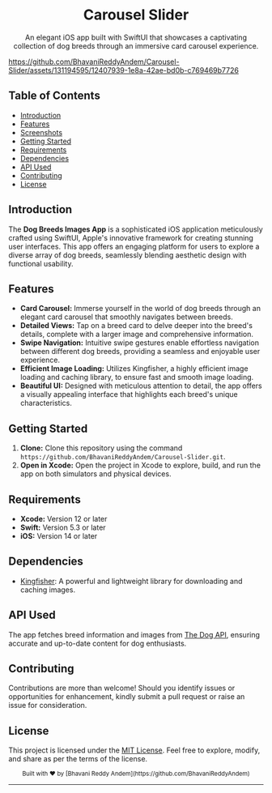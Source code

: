 

<div align="center">
  <h1>Carousel Slider</h1>
  <p>An elegant iOS app built with SwiftUI that showcases a captivating collection of dog breeds through an immersive card carousel experience.</p>
</div>


https://github.com/BhavaniReddyAndem/Carousel-Slider/assets/131194595/12407939-1e8a-42ae-bd0b-c769469b7726





## Table of Contents

- [Introduction](#introduction)
- [Features](#features)
- [Screenshots](#screenshots)
- [Getting Started](#getting-started)
- [Requirements](#requirements)
- [Dependencies](#dependencies)
- [API Used](#api-used)
- [Contributing](#contributing)
- [License](#license)

## Introduction

The **Dog Breeds Images App** is a sophisticated iOS application meticulously crafted using SwiftUI, Apple's innovative framework for creating stunning user interfaces. This app offers an engaging platform for users to explore a diverse array of dog breeds, seamlessly blending aesthetic design with functional usability.

## Features

- **Card Carousel:** Immerse yourself in the world of dog breeds through an elegant card carousel that smoothly navigates between breeds.
- **Detailed Views:** Tap on a breed card to delve deeper into the breed's details, complete with a larger image and comprehensive information.
- **Swipe Navigation:** Intuitive swipe gestures enable effortless navigation between different dog breeds, providing a seamless and enjoyable user experience.
- **Efficient Image Loading:** Utilizes Kingfisher, a highly efficient image loading and caching library, to ensure fast and smooth image loading.
- **Beautiful UI:** Designed with meticulous attention to detail, the app offers a visually appealing interface that highlights each breed's unique characteristics.


## Getting Started

1. **Clone:** Clone this repository using the command `https://github.com/BhavaniReddyAndem/Carousel-Slider.git`.
2. **Open in Xcode:** Open the project in Xcode to explore, build, and run the app on both simulators and physical devices.

## Requirements

- **Xcode:** Version 12 or later
- **Swift:** Version 5.3 or later
- **iOS:** Version 14 or later

## Dependencies

- [Kingfisher](https://github.com/onevcat/Kingfisher): A powerful and lightweight library for downloading and caching images.

## API Used

The app fetches breed information and images from [The Dog API](https://thedogapi.com/), ensuring accurate and up-to-date content for dog enthusiasts.

## Contributing

Contributions are more than welcome! Should you identify issues or opportunities for enhancement, kindly submit a pull request or raise an issue for consideration.

## License

This project is licensed under the [MIT License](LICENSE). Feel free to explore, modify, and share as per the terms of the license.

<div align="center">
  <sub>Built with ❤️ by [Bhavani Reddy Andem](https://github.com/BhavaniReddyAndem)</sub>
</div>

---




